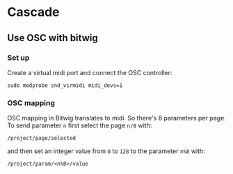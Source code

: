 # Cascade

## Use OSC with bitwig

### Set up
Create a virtual midi port and connect the OSC controller:
```
sudo modprobe snd_virmidi midi_devs=1
```

### OSC mapping
OSC mapping in Bitwig translates to midi. So there's 8 parameters per page.
To send parameter `n` first select the page `n/8` with:
```
/project/page/selected
```

and then set an integer value from `0` to `128` to the parameter `n%8` with:
```
/project/param/<n%8>/value
```
